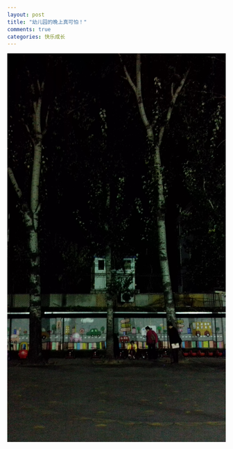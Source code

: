 ```yaml
---
layout: post
title: "幼儿园的晚上真可怕！"
comments: true
categories: 快乐成长
---
```


![](/assets/photos/IMG_20141027_182349.jpg)


